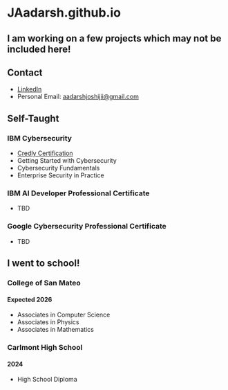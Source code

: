# JAadarsh.github.io

## I am working on a few projects which may not be included here!

## Contact
- [LinkedIn](https://www.linkedin.com/in/aadarsh-joshi-19060827b/)
- Personal Email: aadarshjoshijii@gmail.com

## Self-Taught
### IBM Cybersecurity
- [Credly Certification](https://www.credly.com/users/aadarsh-joshi.2e9099b8)
- Getting Started with Cybersecurity
- Cybersecurity Fundamentals
- Enterprise Security in Practice

### IBM AI Developer Professional Certificate
- TBD

### Google Cybersecurity Professional Certificate
- TBD

## I went to school!
### College of San Mateo
#### Expected 2026
- Associates in Computer Science
- Associates in Physics
- Associates in Mathematics

### Carlmont High School
#### 2024
- High School Diploma
